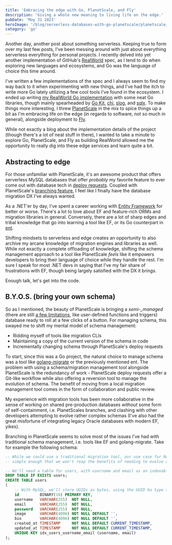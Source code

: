 ```yaml
---
title: 'Embracing the edge with Go, PlanetScale, and Fly'
description: 'Giving a whole new meaning to living life on the edge.'
pubDate: 'May 31 2023'
heroImage: '/blog/serverless-databases-with-go-planetscale/planetscale_meme.jpg'
category: 'go'
---
```


Another day, another post about something serverless. Keeping true to form over my last few posts, I've been messing around with just about everything serverless everything for personal projects. I recently delved into yet another implementation of GitHub's [RealWorld](https://github.com/gothinkster/realworld) spec, as I tend to do when exploring new languages and ecosystems, and Go was the language of choice this time around.

I've written a few implementations of the spec and I always seem to find my way back to it when experimenting with new things, and I've had the itch to write more Go lately utilizing a few cool tools I've found in the ecosystem. I ended up writing [my RealWorld Go implementation](https://github.com/JoeyMckenzie/realworld-go-kit) with some neat Go libraries, though mainly spearheaded by [Go Kit](https://github.com/go-kit/kit), [chi](https://github.com/go-chi/chi), [slog](https://pkg.go.dev/golang.org/x/exp/slog), and [sqlx](https://github.com/jmoiron/sqlx). To make things more interesting, I threw [PlanetScale](https://planetscale.com/) in the mix to spice things up a bit as I'm embracing life on the edge (in regards to software, not so much in general), alongside deployment to [Fly](https://fly.io/).

While not exactly a blog about the implementation details of the project (though there's a lot of neat stuff in there), I wanted to take a minute to explore Go, PlanetScale, and Fly as building RealWorld allowed me the opportunity to really dig into these edge services and learn quite a bit.

## Abstracting to edge

For those unfamiliar with PlanetScale, it's an awesome product that offers serverless MySQL databases that offer _probably_ my favorite feature to ever come out with database tech in [deploy requests](https://planetscale.com/docs/concepts/deploy-requests). Coupled with PlanetScale's [branching feature](https://planetscale.com/docs/concepts/branching/), I feel like I finally have the database migration DX I've always wanted.

As a .NET'er by day, I've spent a career working with [Entity Framework](https://learn.microsoft.com/en-us/ef/core/) for better or worse. There's a lot to love about EF and feature-rich ORMs and migration libraries in general. Conversely, there are a lot of sharp edges and tribal knowledge that go into learning a tool like EF, or its Go counterpart in [ent](https://entgo.io/).

Shifting mindsets to serverless and edge creates an opportunity to also archive my arcane knowledge of migration engines and libraries as well. While not exactly a complete offloading of knowledge, shifting the schema management approach to a tool like PlanetScale _feels_ like it empowers developers to bring their language of choice while they handle the rest. I'm sure I speak for most .NET devs in saying that I've my fair share of frustrations with EF, though being largely satisfied with the DX it brings.

Enough talk, let's get into the code.

## B.Y.O.S. (bring your own schema)

So as I mentioned, the beauty of PlanetScale is bringing a _semi-\_managed_ (there are still [a few limitations](https://planetscale.com/docs/reference/mysql-compatibility#queries-functions-syntax-data-types-and-sql-modes), like user-defined functions and triggers) database ready to roll at a few clicks of a button. For managing schema, this swayed me to shift my mental model of schema management:

- Ridding myself of tools like migration CLIs
- Maintaining a copy of the current version of the schema in code
- Incrementally changing schema through PlanetScale's deploy requests

To start, since this was a Go project, the natural choice to manage schema was a tool like [golang-migrate](https://github.com/golang-migrate/migrate) or the previously mentioned ent. The problem with using a schema/migration management tool alongside PlanetScale is the redundancy of work - PlanetScale deploy requests offer a Git-like workflow while also offering a reversion tool to manage the evolution of schema. The benefit of moving from a local migration management tool comes in the form of collaboration and public review.

My experience with migration tools has been more collaborative in the sense of working on shared pre-production databases _without_ some form of self-containment, i.e. PlanetScales branches, and clashing with other developers attempting to evolve rather complex schemas (I've also had the great misfortune of integrating legacy Oracle databases with modern EF, yikes).

Branching in PlanetScale seems to solve most of the issues I've had with traditional schema management, i.e. tools like EF and golang-migrate. Take for example the following schema:

```sql
-- While we could use a traditional migration tool, our use case for RealWorld is
-- simple enough that we won't reap the benefits of needing to evolve and maintain

-- We'll need a table for users, with username and email as an indexable key
DROP TABLE IF EXISTS users;
CREATE TABLE users
(
    -- With MySQL, we'll store UUIDs as bytes, using the UUID Go type to map them into structs
    id         BINARY(16) PRIMARY KEY,
    username   VARCHAR(255)  NOT NULL,
    email      VARCHAR(255)  NOT NULL,
    password   VARCHAR(255)  NOT NULL,
    image      VARCHAR(4096) NOT NULL DEFAULT '',
    bio        VARCHAR(4096) NOT NULL DEFAULT '',
    created_at TIMESTAMP     NOT NULL DEFAULT CURRENT_TIMESTAMP,
    updated_at TIMESTAMP     NOT NULL DEFAULT CURRENT_TIMESTAMP,
    UNIQUE KEY idx_users_username_email (username, email)
);
```
